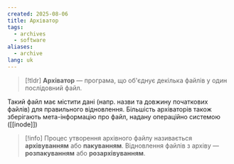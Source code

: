 ```yaml
---
created: 2025-08-06
title: Архіватор
tags:
  - archives
  - software
aliases:
  - archive
lang: uk
---
```


> [!tldr]
> **Архіватор** — програма, що об'єднує декілька файлів у один послідовний файл.


Такий файл має містити дані (напр. назви та довжину початкових файлів) для правильного відновлення. Більшість архіваторів також зберігають мета-інформацію про файл, надану операційно системою ([[inode]])

> [!info]
> Процес утворення архівного файлу називається **архівуванням** або **пакуванням**. Відновлення файлів з архіву — **розпакуванням** або **розархівуванням**.
